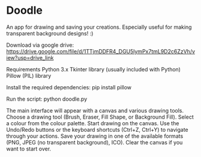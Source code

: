 # Doodle
An app for drawing and saving your creations. Especially useful for making transparent background designs! :)

Download via google drive: https://drive.google.com/file/d/1TTjmDDFR4_DGU5lymPx7tmL9D2c6ZzVh/view?usp=drive_link

Requirements
Python 3.x
Tkinter library (usually included with Python)
Pillow (PIL) library

Install the required dependencies:
pip install pillow

Run the script:
python doodle.py

The main interface will appear with a canvas and various drawing tools.
Choose a drawing tool (Brush, Eraser, Fill Shape, or Background Fill).
Select a colour from the colour palette.
Start drawing on the canvas.
Use the Undo/Redo buttons or the keyboard shortcuts (Ctrl+Z, Ctrl+Y) to navigate through your actions.
Save your drawing in one of the available formats (PNG, JPEG (no transparent background), ICO).
Clear the canvas if you want to start over.
